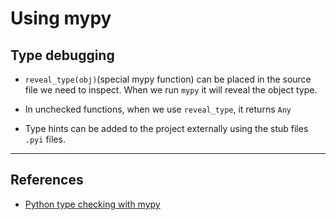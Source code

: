 # Using mypy

## Type debugging

- `reveal_type(obj)`(special mypy function) can be placed in the source file we need to inspect. When we run `mypy` it will reveal the object type.

- In unchecked functions, when we use `reveal_type`, it returns `Any`

- Type hints can be added to the project externally using the stub files `.pyi` files.

---

## References

- [Python type checking with mypy](https://dev.to/tusharsadhwani/the-comprehensive-guide-to-mypy-561m)
